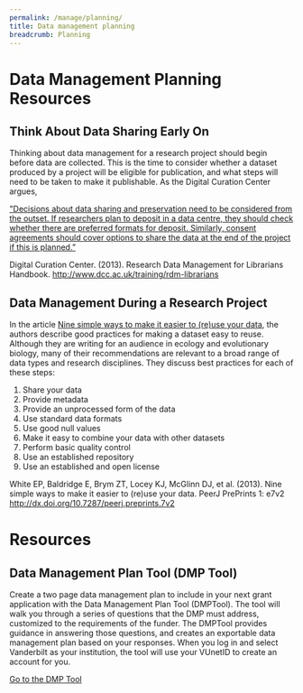 ```yaml
---
permalink: /manage/planning/
title: Data management planning
breadcrumb: Planning
---
```


# Data Management Planning Resources

## Think About Data Sharing Early On

Thinking about data management for a research project should begin before data are collected.  This is the time to consider whether a dataset produced by a project will be eligible for publication, and what steps will need to be taken to make it publishable.  As the Digital Curation Center argues, 

["Decisions about data sharing and preservation need to be considered from the outset. If researchers plan to deposit in a data centre, they should check whether there are preferred formats for deposit. Similarly, consent agreements should cover options to share the data at the end of the project if this is planned.”](http://www.dcc.ac.uk/training/rdm-librarians)

Digital Curation Center. (2013).  Research Data Management for Librarians Handbook. <http://www.dcc.ac.uk/training/rdm-librarians>

## Data Management During a Research Project

In the article [Nine simple ways to make it easier to (re)use your data](https://peerj.com/preprints/7.pdf), the authors describe good practices for making a dataset easy to reuse.  Although they are writing for an audience in ecology and evolutionary biology, many of their recommendations are relevant to a broad range of data types and research disciplines.  They discuss best practices for each of these steps:

1. Share your data
2. Provide metadata
3. Provide an unprocessed form of the data
4. Use standard data formats
5. Use good null values 
6. Make it easy to combine your data with other datasets
7. Perform basic quality control
8. Use an established repository
9. Use an established and open license

White EP, Baldridge E, Brym ZT, Locey KJ, McGlinn DJ, et al. (2013). Nine simple ways to make it easier to (re)use your data. PeerJ PrePrints 1: e7v2 <http://dx.doi.org/10.7287/peerj.preprints.7v2>

# Resources

## Data Management Plan Tool (DMP Tool)

Create a two page data management plan to include in your next grant application with the Data Management Plan Tool (DMPTool). The tool will walk you through a series of questions that the DMP must address, customized to the requirements of the funder. The DMPTool provides guidance in answering those questions, and creates an exportable data management plan based on your responses.  When you log in and select Vanderbilt as your institution, the tool will use your VUnetID to create an account for you.

[Go to the DMP Tool](https://dmptool.org/)